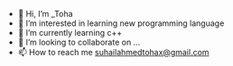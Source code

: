 - 👋 Hi, I’m _Toha
- 👀 I’m interested in learning new programming language 
- 🌱 I’m currently learning c++
- 💞️ I’m looking to collaborate on ...
- 📫 How to reach me suhailahmedtohax@gmail.com

<!---
suhailahmedtoha/suhailahmedtoha is a ✨ special ✨ repository because its `README.md` (this file) appears on your GitHub profile.
You can click the Preview link to take a look at your changes.
--->

